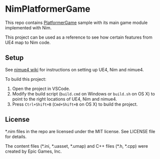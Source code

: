 # NimPlatformerGame

This repo contains [PlatformerGame](https://docs.unrealengine.com/latest/INT/Resources/SampleGames/PlatformerGame/) sample with its main game module implemented with Nim.

This project can be used as a reference to see how certain features from UE4 map to Nim code.

## Setup

See [nimue4 wiki](https://github.com/pragmagic/nimue4/wiki/Getting-Started) for instructions on setting up UE4, Nim and nimue4.

To build this project:

1. Open the project in VSCode.
2. Modify the build script (`build.cmd` on Windows or `build.sh` on OS X) to point to the right locations of UE4, Nim and nimue4.
3. Press `Ctrl+Shift+B` (`Cmd+Shift+B` on OS X) to build the project.

## License

\*.nim files in the repo are licensed under the MIT license. See LICENSE file for details.

The content files (\*.ini, \*.uasset, \*.umap) and C++ files (\*.h, \*.cpp) were created by Epic Games, Inc.
